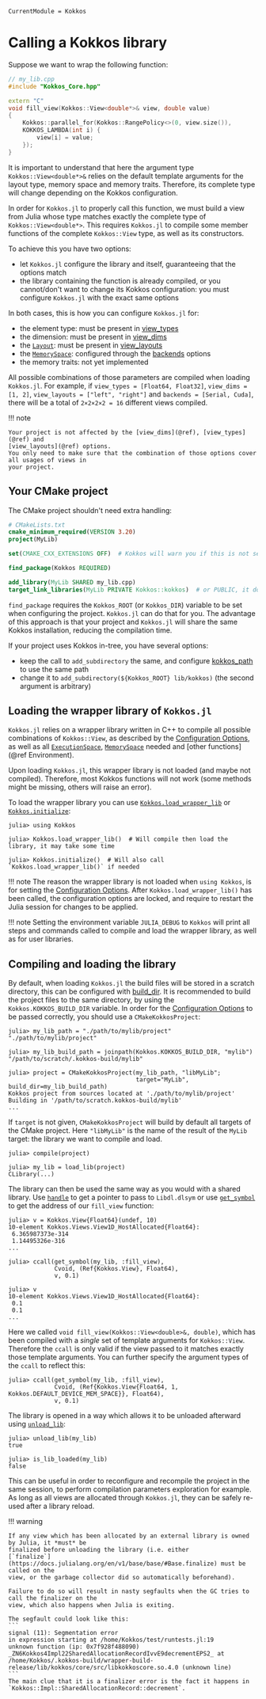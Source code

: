 ```@meta
CurrentModule = Kokkos
```

# Calling a Kokkos library


Suppose we want to wrap the following function:

```c++
// my_lib.cpp
#include "Kokkos_Core.hpp"

extern "C"
void fill_view(Kokkos::View<double*>& view, double value)
{
    Kokkos::parallel_for(Kokkos::RangePolicy<>(0, view.size()),
    KOKKOS_LAMBDA(int i) {
        view[i] = value;
    });
}
```

It is important to understand that here the argument type `Kokkos::View<double*>&` relies on the
default template arguments for the layout type, memory space and memory traits.
Therefore, its complete type will change depending on the Kokkos configuration.

In order for `Kokkos.jl` to properly call this function, we must build a view from Julia whose type
matches exactly the complete type of `Kokkos::View<double*>`.
This requires `Kokkos.jl` to compile some member functions of the complete `Kokkos::View` type, as
well as its constructors.

To achieve this you have two options:
 - let `Kokkos.jl` configure the library and itself, guaranteeing that the options match
 - the library containing the function is already compiled, or you cannot/don't want to change its
   Kokkos configuration: you must configure `Kokkos.jl` with the exact same options

In both cases, this is how you can configure `Kokkos.jl` for:
 - the element type: must be present in [view_types](@ref)
 - the dimension: must be present in [view_dims](@ref)
 - the [`Layout`](@ref): must be present in [view_layouts](@ref)
 - the [`MemorySpace`](@ref): configured through the [backends](@ref) options
 - the memory traits: not yet implemented

All possible combinations of those parameters are compiled when loading `Kokkos.jl`.
For example, if `view_types = [Float64, Float32]`, `view_dims = [1, 2]`,
`view_layouts = ["left", "right"]` and `backends = [Serial, Cuda]`, there will be a total of
`2×2×2×2 = 16` different views compiled.

!!! note

    Your project is not affected by the [view_dims](@ref), [view_types](@ref) and
    [view_layouts](@ref) options.
    You only need to make sure that the combination of those options cover all usages of views in
    your project.


## Your CMake project

The CMake project shouldn't need extra handling:

```cmake
# CMakeLists.txt
cmake_minimum_required(VERSION 3.20)
project(MyLib)

set(CMAKE_CXX_EXTENSIONS OFF)  # Kokkos will warn you if this is not set to OFF

find_package(Kokkos REQUIRED)

add_library(MyLib SHARED my_lib.cpp)
target_link_libraries(MyLib PRIVATE Kokkos::kokkos)  # or PUBLIC, it doesn't matter
```

`find_package` requires the `Kokkos_ROOT` (or `Kokkos_DIR`) variable to be set when configuring the
project. `Kokkos.jl` can do that for you.
The advantage of this approach is that your project and `Kokkos.jl` will share the same Kokkos
installation, reducing the compilation time.

If your project uses Kokkos in-tree, you have several options: 
 - keep the call to `add_subdirectory` the same, and configure [kokkos_path](@ref) to use the same
   path
 - change it to `add_subdirectory(${Kokkos_ROOT} lib/kokkos)` (the second argument is arbitrary)


## Loading the wrapper library of `Kokkos.jl`

`Kokkos.jl` relies on a wrapper library written in C++ to compile all possible combinations of
`Kokkos::View`, as described by the [Configuration Options](@ref), as well as all
[`ExecutionSpace`](@ref), [`MemorySpace`](@ref) needed and [other functions](@ref Environment).

Upon loading `Kokkos.jl`, this wrapper library is not loaded (and maybe not compiled).
Therefore, most Kokkos functions will not work (some methods might be missing, others will raise an
error).

To load the wrapper library you can use [`Kokkos.load_wrapper_lib`](@ref) or
[`Kokkos.initialize`](@ref):

```julia-repl
julia> using Kokkos

julia> Kokkos.load_wrapper_lib()  # Will compile then load the library, it may take some time

julia> Kokkos.initialize()  # Will also call `Kokkos.load_wrapper_lib()` if needed

```

!!! note
    The reason the wrapper library is not loaded when `using Kokkos`, is for setting the
    [Configuration Options](@ref).
    After `Kokkos.load_wrapper_lib()` has been called, the configuration options are locked, and
    require to restart the Julia session for changes to be applied.

!!! note
    Setting the environment variable `JULIA_DEBUG` to `Kokkos` will print all steps and commands
    called to compile and load the wrapper library, as well as for user libraries.


## Compiling and loading the library

By default, when loading `Kokkos.jl` the build files will be stored in a scratch directory, this can
be configured with [build_dir](@ref).
It is recommended to build the project files to the same directory, by using the
`Kokkos.KOKKOS_BUILD_DIR` variable.
In order for the [Configuration Options](@ref) to be passed correctly, you should use a
`CMakeKokkosProject`:

```julia-repl
julia> my_lib_path = "./path/to/mylib/project"
"./path/to/mylib/project"

julia> my_lib_build_path = joinpath(Kokkos.KOKKOS_BUILD_DIR, "mylib")
"/path/to/scratch/.kokkos-build/mylib"

julia> project = CMakeKokkosProject(my_lib_path, "libMyLib";
                                    target="MyLib", build_dir=my_lib_build_path)
Kokkos project from sources located at './path/to/mylib/project'
Building in '/path/to/scratch.kokkos-build/mylib'
...
```

If `target` is not given, `CMakeKokkosProject` will build by default all targets of the CMake
project.
Here `"libMyLib"` is the name of the result of the `MyLib` target: the library we want to compile
and load.

```julia-repl
julia> compile(project)

julia> my_lib = load_lib(project)
CLibrary(...)
```

The library can then be used the same way as you would with a shared library.
Use [`handle`](@ref) to get a pointer to pass to `Libdl.dlsym` or use [`get_symbol`](@ref) to get
the address of our `fill_view` function:

```julia-repl
julia> v = Kokkos.View{Float64}(undef, 10)
10-element Kokkos.Views.View1D_HostAllocated{Float64}:
 6.365987373e-314
 1.14495326e-316
...

julia> ccall(get_symbol(my_lib, :fill_view),
             Cvoid, (Ref{Kokkos.View}, Float64),
             v, 0.1)

julia> v
10-element Kokkos.Views.View1D_HostAllocated{Float64}:
 0.1
 0.1
...
```

Here we called `void fill_view(Kokkos::View<double>&, double)`, which has been compiled with a
_single_ set of template arguments for `Kokkos::View`. Therefore the `ccall` is only valid if the
view passed to it matches exactly those template arguments. You can further specify the argument
types of the `ccall` to reflect this:

```julia-repl
julia> ccall(get_symbol(my_lib, :fill_view),
             Cvoid, (Ref{Kokkos.View{Float64, 1, Kokkos.DEFAULT_DEVICE_MEM_SPACE}}, Float64),
             v, 0.1)
```

The library is opened in a way which allows it to be unloaded afterward using [`unload_lib`](@ref):

```julia-repl
julia> unload_lib(my_lib)
true

julia> is_lib_loaded(my_lib)
false
```

This can be useful in order to reconfigure and recompile the project in the same session, to perform
compilation parameters exploration for example.
As long as all views are allocated through `Kokkos.jl`, they can be safely re-used after a library
reload.

!!! warning

    If any view which has been allocated by an external library is owned by Julia, it *must* be
    finalized before unloading the library (i.e. either
    [`finalize`](https://docs.julialang.org/en/v1/base/base/#Base.finalize) must be called on the
    view, or the garbage collector did so automatically beforehand).

    Failure to do so will result in nasty segfaults when the GC tries to call the finalizer on the
    view, which also happens when Julia is exiting.

    The segfault could look like this:
    ```
    signal (11): Segmentation error
    in expression starting at /home/Kokkos/test/runtests.jl:19
    unknown function (ip: 0x7f928f488090)
    _ZN6Kokkos4Impl22SharedAllocationRecordIvvE9decrementEPS2_ at /home/Kokkos/.kokkos-build/wrapper-build-release/lib/kokkos/core/src/libkokkoscore.so.4.0 (unknown line)
    ```
    The main clue that it is a finalizer error is the fact it happens in
    `Kokkos::Impl::SharedAllocationRecord::decrement`.

